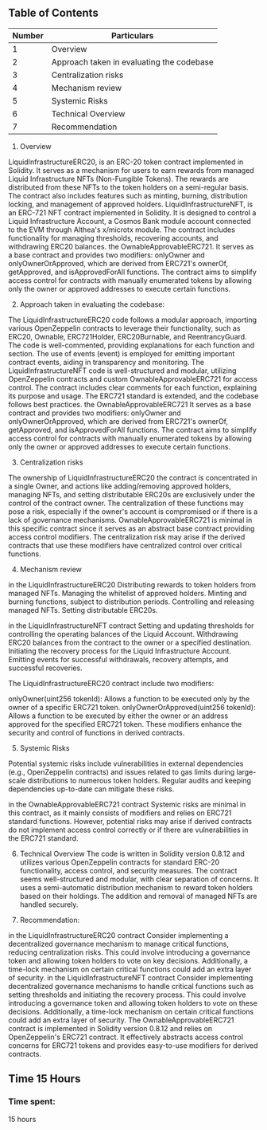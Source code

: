

## Table of Contents

| Number | Particulars | 
|--------|-------------|
| 1 | Overview  |
| 2 | Approach taken in evaluating the codebase |
| 3 | Centralization risks |
| 4 | Mechanism review |
| 5 | Systemic Risks |
| 6 | Technical Overview |
| 7 | Recommendation |


1. Overview

LiquidInfrastructureERC20, is an ERC-20 token contract implemented in Solidity. It serves as a mechanism for users to earn rewards from managed Liquid Infrastructure NFTs (Non-Fungible Tokens). The rewards are distributed from these NFTs to the token holders on a semi-regular basis. The contract also includes features such as minting, burning, distribution locking, and management of approved holders.
LiquidInfrastructureNFT, is an ERC-721 NFT contract implemented in Solidity. It is designed to control a Liquid Infrastructure Account, a Cosmos Bank module account connected to the EVM through Althea's x/microtx module. The contract includes functionality for managing thresholds, recovering accounts, and withdrawing ERC20 balances.
the OwnableApprovableERC721. It serves as a base contract and provides two modifiers: onlyOwner and onlyOwnerOrApproved, which are derived from ERC721's ownerOf, getApproved, and isApprovedForAll functions. The contract aims to simplify access control for contracts with manually enumerated tokens by allowing only the owner or approved addresses to execute certain functions.

2. Approach taken in evaluating the codebase:

The LiquidInfrastructureERC20 code follows a modular approach, importing various OpenZeppelin contracts to leverage their functionality, such as ERC20, Ownable, ERC721Holder, ERC20Burnable, and ReentrancyGuard. The code is well-commented, providing explanations for each function and section. The use of events (event) is employed for emitting important contract events, aiding in transparency and monitoring.
The LiquidInfrastructureNFT code is well-structured and modular, utilizing OpenZeppelin contracts and custom OwnableApprovableERC721 for access control. The contract includes clear comments for each function, explaining its purpose and usage. The ERC721 standard is extended, and the codebase follows best practices.
the OwnableApprovableERC721 It serves as a base contract and provides two modifiers: onlyOwner and onlyOwnerOrApproved, which are derived from ERC721's ownerOf, getApproved, and isApprovedForAll functions. The contract aims to simplify access control for contracts with manually enumerated tokens by allowing only the owner or approved addresses to execute certain functions.

3. Centralization risks

The ownership of LiquidInfrastructureERC20 the contract is concentrated in a single Owner, and actions like adding/removing approved holders, managing NFTs, and setting distributable ERC20s are exclusively under the control of the contract owner. The centralization of these functions may pose a risk, especially if the owner's account is compromised or if there is a lack of governance mechanisms.
OwnableApprovableERC721 is minimal in this specific contract since it serves as an abstract base contract providing access control modifiers. The centralization risk may arise if the derived contracts that use these modifiers have centralized control over critical functions.

4. Mechanism review 

in the LiquidInfrastructureERC20
Distributing rewards to token holders from managed NFTs.
Managing the whitelist of approved holders.
Minting and burning functions, subject to distribution periods.
Controlling and releasing managed NFTs.
Setting distributable ERC20s.

in the LiquidInfrastructureNFT contract  Setting and updating thresholds for controlling the operating balances of the Liquid Account.
Withdrawing ERC20 balances from the contract to the owner or a specified destination.
Initiating the recovery process for the Liquid Infrastructure Account.
Emitting events for successful withdrawals, recovery attempts, and successful recoveries.

The LiquidInfrastructureERC20 contract include two modifiers:

onlyOwner(uint256 tokenId): Allows a function to be executed only by the owner of a specific ERC721 token.
onlyOwnerOrApproved(uint256 tokenId): Allows a function to be executed by either the owner or an address approved for the specified ERC721 token.
These modifiers enhance the security and control of functions in derived contracts.

5. Systemic Risks

Potential systemic risks include vulnerabilities in external dependencies (e.g., OpenZeppelin contracts) and issues related to gas limits during large-scale distributions to numerous token holders. Regular audits and keeping dependencies up-to-date can mitigate these risks.

in the OwnableApprovableERC721 contract 
Systemic risks are minimal in this contract, as it mainly consists of modifiers and relies on ERC721 standard functions. However, potential risks may arise if derived contracts do not implement access control correctly or if there are vulnerabilities in the ERC721 standard.

6. Technical Overview
The code is written in Solidity version 0.8.12 and utilizes various OpenZeppelin contracts for standard ERC-20 functionality, access control, and security measures. The contract seems well-structured and modular, with clear separation of concerns. It uses a semi-automatic distribution mechanism to reward token holders based on their holdings. The addition and removal of managed NFTs are handled securely.

7. Recommendation:

in the LiquidInfrastructureERC20 contract Consider implementing a decentralized governance mechanism to manage critical functions, reducing centralization risks. This could involve introducing a governance token and allowing token holders to vote on key decisions. Additionally, a time-lock mechanism on certain critical functions could add an extra layer of security.
in the  LiquidInfrastructureNFT contract   Consider implementing decentralized governance mechanisms to handle critical functions such as setting thresholds and initiating the recovery process. This could involve introducing a governance token and allowing token holders to vote on these decisions. Additionally, a time-lock mechanism on certain critical functions could add an extra layer of security.
The OwnableApprovableERC721 contract is implemented in Solidity version 0.8.12 and relies on OpenZeppelin's ERC721 contract. It effectively abstracts access control concerns for ERC721 tokens and provides easy-to-use modifiers for derived contracts.


## Time 15 Hours

### Time spent:
15 hours